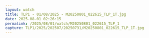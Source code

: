 ```yaml
---
layout: watch
title: TLP1 - 01/08/2025 - M20250801_022615_TLP_1T.jpg
date: 2025-08-01 02:26:15
permalink: /2025/08/01/watch/M20250801_022615_TLP_1
capture: TLP1/2025/202507/20250731/M20250801_022615_TLP_1T.jpg
---
```


